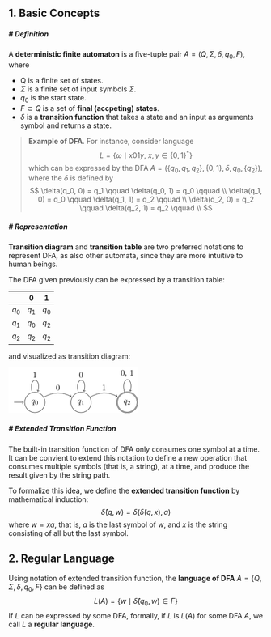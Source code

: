 

## 1. Basic Concepts

##### # Definition

A **deterministic finite automaton** is a five-tuple pair $A = (Q, \Sigma, \delta, q_0, F)$, where

- Q is a finite set of states.
- $\Sigma$ is a finite set of input symbols $\Sigma$.
- $q_0$ is the start state.
- $F \subset Q$ is a set of **final (accpeting) states**.
- $\delta$ is a **transition function** that takes a state and an input as arguments symbol and returns a state.

> **Example of DFA**. For instance, consider language
> $$
> L = \{\omega \mid x01y,~ x,y\in\{0, 1\}^* \}
> $$
> which can be expressed by the DFA $A = (\{q_0, q_1, q_2\}, \{0, 1\}, \delta, q_0, \{q_2\})$, where the $\delta$ is defined by
> $$
> \delta(q_0, 0) = q_1    \qquad
> \delta(q_0, 1) = q_0    \qquad \\
> \delta(q_1, 0) = q_0    \qquad
> \delta(q_1, 1) = q_2    \qquad \\
> \delta(q_2, 0) = q_2    \qquad
> \delta(q_2, 1) = q_2    \qquad \\
> $$
>
> 



##### # Representation

**Transition diagram** and **transition table** are two preferred notations to represent DFA, as also other automata, since they are more intuitive to human beings.

The DFA given previously can be expressed by a transition table:

|       |  $0$  |  $1$  |
| :---: | :---: | :---: |
| $q_0$ | $q_1$ | $q_0$ |
| $q_1$ | $q_0$ | $q_2$ |
| $q_2$ | $q_2$ | $q_2$ |

and visualized as transition diagram:

<img src="__img__/dfa_transition_diagram_demo.png" alt="dfa_demo" style="zoom:25%;" />



##### # Extended Transition Function

The built-in transition function of DFA only consumes one symbol at a time. It can be convient to extend this notation to define a new operation that consumes multiple symbols (that is, a string), at a time, and produce the result given by the string path.

To formalize this idea, we define the **extended transition function** by mathematical induction:
$$
\hat\delta(q, w) = \delta(\hat\delta(q, x), a)
$$
where $w = xa$, that is, $a$ is the last symbol of $w$, and $x$ is the string consisting of all but the last symbol.







## 2. Regular Language

Using notation of extended transition function, the **language of DFA** $A = \{Q, \Sigma, \delta, q_0, F\}$ can be defined as
$$
L(A) = \{w \mid \hat\delta(q_0, w) \in F\}
$$
If $L$ can be expressed by some DFA, formally, if $L$ is $L(A)$ for some DFA $A$, we call $L$ a **regular language**.

